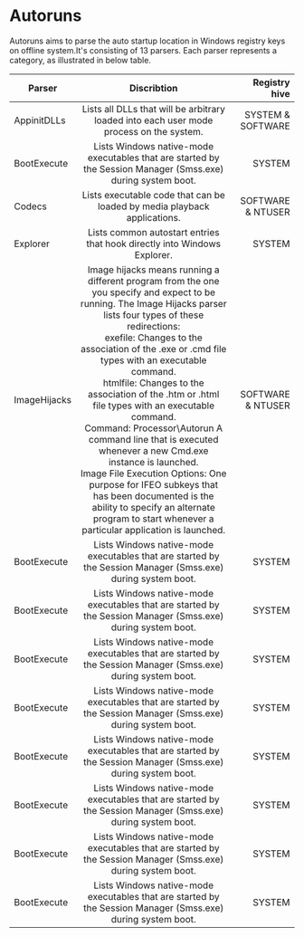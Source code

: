 # Autoruns

Autoruns aims to parse the auto startup location in Windows registry keys on offline system.It's consisting of 13 parsers. Each parser represents a category, as illustrated in below table.

| Parser        | Discribtion                               | Registry hive  |
| ------------- |:-----------------------------------------:| --------------:|
| AppinitDLLs   | Lists all DLLs that will be arbitrary loaded into each user mode process on the system.    | SYSTEM & SOFTWARE |
| BootExecute   | Lists Windows native-mode executables that are started by the Session Manager (Smss.exe) during system boot.      | SYSTEM |
| Codecs        | Lists executable code that can be loaded by media playback applications.     | SOFTWARE & NTUSER |
| Explorer      | Lists common autostart entries that hook directly into Windows Explorer.      |   SYSTEM |
| ImageHijacks  | Image hijacks means running a different program from the one you specify and expect to be running. The Image Hijacks parser lists four types of these redirections: <br />exefile: Changes to the association of the .exe or .cmd file types with an executable command.<br />htmlfile: Changes to the association of the .htm or .html file types with an executable command.<br />Command: Processor\Autorun A command line that is executed whenever a new Cmd.exe instance is launched.<br />Image File Execution Options: One purpose for IFEO subkeys that has been documented is the ability to specify an alternate program to start whenever a particular application is launched. | SOFTWARE & NTUSER |
| BootExecute   | Lists Windows native-mode executables that are started by the Session Manager (Smss.exe) during system boot.      |   SYSTEM |
| BootExecute   | Lists Windows native-mode executables that are started by the Session Manager (Smss.exe) during system boot.      |   SYSTEM |
| BootExecute   | Lists Windows native-mode executables that are started by the Session Manager (Smss.exe) during system boot.      |   SYSTEM |
| BootExecute   | Lists Windows native-mode executables that are started by the Session Manager (Smss.exe) during system boot.      |   SYSTEM |
| BootExecute   | Lists Windows native-mode executables that are started by the Session Manager (Smss.exe) during system boot.      |   SYSTEM |
| BootExecute   | Lists Windows native-mode executables that are started by the Session Manager (Smss.exe) during system boot.      |   SYSTEM |
| BootExecute   | Lists Windows native-mode executables that are started by the Session Manager (Smss.exe) during system boot.      |   SYSTEM |
| BootExecute   | Lists Windows native-mode executables that are started by the Session Manager (Smss.exe) during system boot.      |   SYSTEM |

